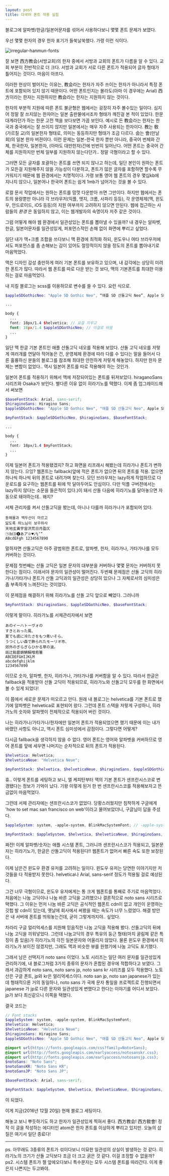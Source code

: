```yaml
---
layout: post
title: 다국어 폰트 적용 실험
---
```


블로그에 알파벳/한글/일본어문자를 섞어서 사용하다보니 몇몇 폰트 문제가 보였다.

우선 몇몇 한자의 경우 한자 표기가 들쑥날쑥했다. 가령 이런 식이다.

![irregular-hanmun-fonts](/images/irregular-hanmun-fonts.png "irregular-hanmun-fonts")

잘 보면 西方教会(서방교회)의 한자 중에서 서방과 교회의 폰트가 다름을 알 수 있다. 교회 부분이 전반적으로 더 크다. 서방과 교회가 서로 다른 폰트가 적용되어 글자 형태가 틀어지는 것이다. 마음이 아프다.

이러한 현상이 벌어지는 이유는, 教会라는 한자가 자주 쓰이는 한자가 아니라서 특정 폰트에 포함되어 있지 않기 때문이다. 어떤 폰트인지는 몰라도(아마 이 경우에는 Arial) 西方이라는 한자는 지원하지만 教会라는 한자는 지원하지 않는 것이다.

한자의 부분적 지원에 따른 폰트 불균형은 웹에서는 굉장히 자주 볼수있는 일이다. 심지어 정말 잘 쓰지않는 한자어는 일본 출판물에서조차 형태가 깨진걸 본 적이 있었다. 한문대계라던가 하는 한문 고전 책을 보다보면 가끔 보인다. 예시로 든 教会라는 한자는 한국과 중국에서는 잘 쓰이지 않지만 일본에서는 매우 자주 사용되는 한자이다. 教는 敎(가르칠 교)의 일본한자 형태로, 의미는 동등하지만 형태가 조금 다르다. 会는 會(만날 회)의 일본 한자 버젼이다. 이런 문제는 일본-한국 한자 뿐만 아니라, 중국어 번체와 간체, 한국한자, 일본한자, (아마도 대만한자)간에 빈번히 일어난다. 어떤 폰트는 중국어 간체를 지원하지만 번체 일부를 지원하지 않는다던가.. 정말 극혐이라고 할 수 있다.

그러면 모든 글자를 포괄하는 폰트를 쓰면 되지 않나고 하는데, 일단 본인이 원하는 폰트가 모든걸 지원해주지 않을 가능성이 다분하고, 폰트가 많은 글자를 포함하면 할수록 무거워지기 때문에 웹 환경에서는 치명적이다. 가령 보통 영어 웹 폰트의 경우 몇십kb에 지나지 않으나, 일본어나 한국어 폰트는 쉽게 1mb가 넘어가는 것을 볼 수 있다.  

로컬 문서 작업에서는 원하는 폰트를 맘껏 다운받아 쓰면 그만이다. 하지만 웹에서는 폰트의 용량뿐만 아니라 각 브라우저(익플, 엣지, 크롬, 사파리 등등), 각 운영체제(맥, 윈도우, 안드로이드, iOS 등등)의 지원 여부까지 고려하지 않으면 안된다. 웹에 접근하는 사람들의 *환경* 은 동일하지 않고, 이는 웹개발자의 숙명이자 저주 같은 것이다.

그럼 어떻게 해야 웹 환경에서 일관성있는 폰트를 뽑아낼 수 있을까? 내 경우는 알파벳, 한글, 일본어문자를 일관성있게, 퍼포먼스적인 손해 없이 화면에 뿌리고 싶었다.

일단 내가 맥+크롬 조합을 쓰다보니 맥 환경에 최적화 하되, 윈도우나 여타 브라우저에서도 퍼포먼스를 좀 손해보는 감이 있어도 절망적이지 않을 정도의 폰트를 뽑아내기로 마음먹었다.

맥은 디자인 감성 충만하게 여러 기본 폰트를 보유하고 있으며, 내 감각에는 상당히 미려한 폰트가 많다. 따라서 웹 폰트를 따로 다운 받는 것 보다, 맥의 기본폰트를 최대한 이용하는 걸로 마음먹었다.

내 지킬 블로그는 scss를 이용하므로 변수를 쓸 수 있다. 요런 식으로.

```scss
$appleSDGothicNeo: "Apple SD Gothic Neo", “애플 SD 산돌고딕 Neo”, Apple SD Gothic Neo, Arial, sans-serif;

...

body {
  ...
  font: 18px/1.4 $helvetica; // 요걸 지우고
  font: 18px/1.4 $appleSDGothicNeo; // 이걸로 바꿈
  ...
}
```

일단 맥 한글 기본 폰트인 애플 산돌고딕 네오를 적용해 보았다. 산돌 고딕 네오를 저렇게 여러개를 연달아 적어놓은 건, 운영체제 환경에 따라 다를 수 있다는 말을 들어서 다른 훌륭하신 분들의 블로그를 참조해 최대한 안전하게 저렇게 해놓았다. 하지만 한자 문제는 변함이 없었다.. 역시 일본어 폰트를 따로 적용해야 하는 것인가.

일본어 폰트를 적용하기 위해서 맥에 저장되어있는 폰트를 뒤져보았다. hiraganoSans 시리즈와 Osaka가 보인다. 별다른 이유 없이 히라기노를 택했다. 이제 좀 업그레이드해서 써보면

```scss
$baseFontStack: Arial, sans-serif;
$hiraginoSans: Hiragino Sans;
$appleSDGothicNeo: "Apple SD Gothic Neo", "애플 SD 산돌고딕 Neo", Apple SD Gothic Neo;

$myFontStack: $appleSDGothicNeo, $hiraginoSans, $baseFontStack;

...

body {
  ...
  font: 18px/1.4 $myFontStack;
  ...
}
```

이제 일본어 폰트가 적용됐겠지? 하고 화면을 리프래시 해봤는데 히라가나 폰트가 변하지 않는다. 으잉? 웹폰트는 fallback(앞에 적은 폰트가 없으면 뒤의 폰트를 적용. 없으면 하나씩 하나씩 뒤의 폰트로 내려가며 찾는다. 모던 브라우져는 lazy하게 작업하므로 다운로드를 요구하는 웹폰트를 뒤에 막 달아두어도 안심이다. 다만 익플 구버젼에서는 lazy하지 않다는 소문을 들은적이 있다.)이 돼서 산돌 다음에 히라기노를 달아놓으면 자동으로 돼야하는데.. 왜지?

서체 관리자를 켜서 산돌고딕을 봤는데, 아니나 다를까 히라가나가 포함되어 있다.

```
동해물과 백두산이 마르고
닳도록 하느님이 보우하사
天地玄黃宇宙洪荒日月盈仄
㉠⒝⑶❹あア※♥♪⅜‘”
ABcdEFgh 1234567890
```

말하자면 산돌고딕은 아주 광범위한 폰트로, 알파벳, 한자, 히라가나, 가타가나를 모두 커버하는 것이다.

문제점 첫번째는 산돌 고딕은 일본 문자의 대부분을 커버하나 몇몇 문자는 커버하지 못한다는 점이다. 이래서야 문자의 일관성이 떨어진다. 두번째 문제점은 산돌 고딕의 히라가나/가타가나 폰트가 산돌 고딕과의 일관성은 상당히 있으나 그 자체로서의 심미성은 좀 부족하게 느껴진다는 것이었다.

이 문제점을 해결하기 위해 히라가노를 산돌 고딕 앞으로 빼었다. 그러니까

```scss
$myFontStack: $hiraginoSans, $appleSDGothicNeo, $baseFontStack;
```

이렇게 말이다. 히라가노를 서체관리자에서 보면

```
あのイーハトーヴォの
すきとおった風、
夏でも底に冷たさをもつ青いそら、
うつくしい森で飾られたモーリオ市、
郊外のぎらぎらひかる草の波。
祇辻飴葛蛸鯖鰯噌庖箸
ABCDEFGHIJKLM
abcdefghijklm
1234567890
```

이므로 숫자, 알파벳, 한자, 히라가나, 가타가나를 커버함을 알 수 있다. 따라서 한글은 fallback을 적용받아 산돌 고딕이 적용되므로, 히라가노와 산돌고딕 모두를 한 화면에서 볼 수 있게 되었다!


이 쯤에서 새로운 문제가 떠오르고 만다. 원래 내 블로그는 helvetica를 기본 폰트로 했기에 알파벳은 helvetica로 표현되어 왔다. 그런데 폰트 스택을 저렇게 구성하니, 히라가노의 숫자와 알파멧이 전체적으로 적용되어 버린 것이다.

나는 히라가나/가타가나/한자에만 일본어 폰트가 적용되었으면 했기 때문에 이는 내가 바랬던 사항도 아니고, 역시 폰트 심미성에서 감점이다. 그렇다면 어떻게?

다시금 fallback을 생각하지 않을 수 없다. 영어 폰트는 영어와 알파벳을 커버하므로 영어 폰트를 앞에 세우면 나머지는 순차적으로 뒤의 폰트가 적용된다.

```scss
$helvetica: Helvetica;
$helveticaNeue: "Helvetica Neue";

$myFontStack: $helvetica, $helveticaNeue, $hiraginoSans, $appleSDGothicNeo, $baseFontStack;
```

휴.. 이렇게 폰트를 세팅하고 보니, 엘 케피탄부터 맥의 기본 폰트가 샌프란시스코로 변경됐다는 정보가 기억이 났다. 기왕 이렇게 된거 한 번 샌프란시스코를 적용해보자고 뜬금없이 마음먹었다.

그런데 서체 관리자에는 샌프란시스코가 없었다. 당황스러웠지만 침착하게 구글에게 'how to set mac san francisco on web'이라고 물어보았더니, 구글님이 답을 주셨다.

```scss
$appleSystem: system, -apple-system, BlinkMacSystemFont; // -apple-system은 사파리에서 적용되고, BlinkMacSystemFont은 크롬에서 적용된다는걸 보니 웹킷 엔진 용으로 보인다. 일종의 css vender-prefix 같은 걸로 이해했다.

$myFontStack: $appleSystem, $helvetica, $helveticaNeue, $hiraginoSans, $appleSDGothicNeo, $baseFontStack;
```

짜잔! 이제 알파벳/숫자는 애플 시스템 폰트, 그러니까 샌프란시스코가 적용되고, 일본문자는 히라기노가, 한글은 산돌고딕이 적용된다!! 웹폰트가 없어서 빠른 속도 또한 보장된다.


이제 남은건 윈도우 환경 유저를 고려하는 일이다. 윈도우 유저는 당연한 이야기지만 저 것들을 다 적용받지 못한다. helvetica나 Arial, sans-serif 정도가 적용될 걸로 예상된다.

그건 너무 극혐이므로, 윈도우 유저에게는 통 크게 웹폰트를 통째로 주기로 마음먹었다. 처음에는 나눔 고딕이나 나눔 바른 고딕을 고려했으나 결론적으로 noto sans 시리즈로 택했다. 그 이유는 먼저 나눔 바른 고딕은 공식적인 웹폰트 cdn이 없고 개인이 운영하는 깃헙 발 cdn이 있는데, 옛날에 회사에서 써봤을 때는 속도가 너무 느렸었다. 해결 방안은 내 서버에 폰트를 띄워놓는건데, 굳이 그렇게까지야.. 싶었다.

차라리 구글 얼리억세스를 지원해 믿음직한 나눔 고딕을 적용해 봤다. 산돌고딕의 뒤에 나눔 고딕을 끼워넣었다. 그런데 나눔고딕의 경우 특유의 둥근 형태(마치 굴림체 같은 특징이 좀 있음)가 히라기노의 각진 일본문자와 어울리지 않았다. 물론 윈도우 환경에서 히라기노가 보이진 않겠지만, 그래도 맥과 비슷한 뷰를 원했기에 나눔 고딕도 포기했다.

그래서 남은 선택지가 noto sans 이었다. 노토 시리즈는 일단 여러 문자를 일관성있게 관리하기에, 내 블로그처럼 3가지 종류의 문자가 혼합된 경우에 적합하다고 보였다. 그래서 과감하게 noto sans, noto sans jp, noto sans kr 시리즈를 모두 적용했다. 노토 산은 구글 폰트, jp와 kr은 얼리억세스이다. noto san jp, noto san japanese가 있는데 형태적으론 거의 동일하나, noto sans 가 국제 문자 통일을 프로젝트로 진행되면서 japanese 가 jp로 다른 문자와 일관성있게 변했다고 한다는 이야기를 어디서 보았다. jp가 보다 최신같으니 이쪽을 택했다.

결국 코드는

```scss
// Font stacks
$appleSystem: system, -apple-system, BlinkMacSystemFont;
$helvetica: Helvetica;
$helveticaNeue: "Helvetica Neue";
$hiraginoSans: Hiragino Sans;
$appleSDGothicNeo: "Apple SD Gothic Neo", "애플 SD 산돌고딕 Neo", Apple SD Gothic Neo;

@import url(https://fonts.googleapis.com/css?family=Noto+Sans);
@import url(http://fonts.googleapis.com/earlyaccess/notosanskr.css);
@import url(http://fonts.googleapis.com/earlyaccess/notosansjp.css);
$notoSans: "Noto Sans";
$notoSansKR: "Noto Sans KR";
$notoSansJP: "Noto Sans JP";

$baseFontStack: Arial, sans-serif;

$myFontStack: $appleSystem, $helvetica, $helveticaNeue, $hiraginoSans, $appleSDGothicNeo, $notoSans, $notoSansJP, $notoSansKR, $baseFontStack;
```

이 되었다.

이게 지금(2016년 12월 20일) 현재 블로그 세팅이다.

해놓고 보니 뿌듯하기도 하고 한자가 일관성있게 찍혀서 좋다. 西方教会! 西方敎會! 정작 이 글을 작성하는 에디터인 atom은 한자 폰트를 이상하게 뿌리고 있지만. 오늘의 삽질은 여기서 일단 종료다!

---

ps. 아무래도 3종류의 폰트가 섞이다보니 미묘한 일관성의 상실이 발생하는 것 같다. 히라기노의 크기가 산돌 고딕보다 조금 더 크고 굵은 것 같다. 이걸 조정할 수 없을까?
ps2. 시스템 폰트가 젤 앞에오다보니 특수문자는 모두 시스템 폰트를 따라간다. 이게 좋은지 나쁜지는 두고봐야.
